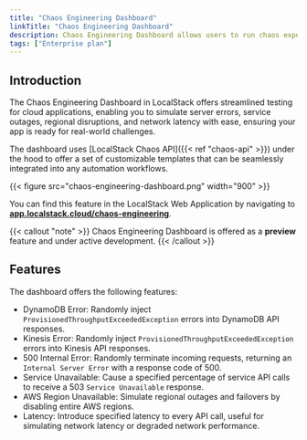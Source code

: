 ```yaml
---
title: "Chaos Engineering Dashboard"
linkTitle: "Chaos Engineering Dashboard"
description: Chaos Engineering Dashboard allows users to run chaos experiments within their application stack to test the system's resilience.
tags: ["Enterprise plan"]
---
```


## Introduction

The Chaos Engineering Dashboard in LocalStack offers streamlined testing for cloud applications, enabling you to simulate server errors, service outages, regional disruptions, and network latency with ease, ensuring your app is ready for real-world challenges.

 The dashboard uses [LocalStack Chaos API]({{< ref "chaos-api" >}}) under the hood to offer a set of customizable templates that can be seamlessly integrated into any automation workflows.

{{< figure src="chaos-engineering-dashboard.png" width="900" >}}

You can find this feature in the LocalStack Web Application by navigating to [**app.localstack.cloud/chaos-engineering**](https://app.localstack.cloud/chaos-engineering).

{{< callout "note" >}}
Chaos Engineering Dashboard is offered as a **preview** feature and under active development.
{{< /callout >}}

## Features

The dashboard offers the following features:

* DynamoDB Error: Randomly inject `ProvisionedThroughputExceededException` errors into DynamoDB API responses.
* Kinesis Error: Randomly inject `ProvisionedThroughputExceededException` errors into Kinesis API responses.
* 500 Internal Error: Randomly terminate incoming requests, returning an `Internal Server Error` with a response code of 500.
* Service Unavailable: Cause a specified percentage of service API calls to receive a 503 `Service Unavailable` response.
* AWS Region Unavailable: Simulate regional outages and failovers by disabling entire AWS regions.
* Latency: Introduce specified latency to every API call, useful for simulating network latency or degraded network performance.
